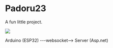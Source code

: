 # Padoru23

A fun little project.

![](https://i.imgur.com/si38SUY.jpeg)

Arduino (ESP32) ---websocket--> Server (Asp.net)
